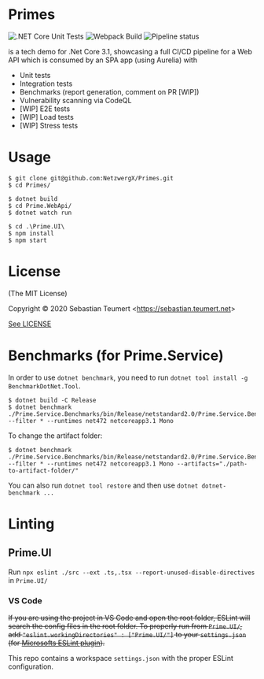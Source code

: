 # Primes
![.NET Core Unit Tests](https://github.com/NetzwergX/Primes/workflows/.NET%20Core%20Unit%20Tests/badge.svg) 
![Webpack Build](https://github.com/NetzwergX/Primes/workflows/Webpack%20Build/badge.svg) 
![Pipeline status](https://gitlab.com/s.teumert/primes/badges/master/pipeline.svg)

is a tech demo for .Net Core 3.1, showcasing a full CI/CD pipeline
for a Web API which is consumed by an SPA app (using Aurelia) with

* Unit tests
* Integration tests
* Benchmarks (report generation, comment on PR [WIP])
* Vulnerability scanning via CodeQL
* [WIP] E2E tests
* [WIP] Load tests
* [WIP] Stress tests


# Usage

    $ git clone git@github.com:NetzwergX/Primes.git
    $ cd Primes/
    
    $ dotnet build
    $ cd Prime.WebApi/
    $ dotnet watch run
    
    $ cd .\Prime.UI\
    $ npm install
    $ npm start

# License

(The MIT License)

Copyright &copy; 2020 Sebastian Teumert &lt;https://sebastian.teumert.net&gt;

[See LICENSE](/LICENSE)

# Benchmarks (for Prime.Service)

In order to use `dotnet benchmark`,
you need to run `dotnet tool install -g BenchmarkDotNet.Tool`.

    $ dotnet build -C Release
    $ dotnet benchmark ./Prime.Service.Benchmarks/bin/Release/netstandard2.0/Prime.Service.Benchmarks.dll --filter * --runtimes net472 netcoreapp3.1 Mono

To change the artifact folder:

    $ dotnet benchmark ./Prime.Service.Benchmarks/bin/Release/netstandard2.0/Prime.Service.Benchmarks.dll --filter * --runtimes net472 netcoreapp3.1 Mono --artifacts="./path-to-artifact-folder/"

You can also run `dotnet tool restore`
and then use `dotnet dotnet-benchmark ...`

# Linting

## Prime.UI

Run `npx eslint ./src --ext .ts,.tsx --report-unused-disable-directives`
in `Prime.UI/`

### VS Code

~~If you are using the project in VS Code and open the root folder, ESLint will
search the config files in the root folder. To properly run from `Prime.UI/`,
add `"eslint.workingDirectories" : ["Prime.UI/"]` to your `settings.json`
(for [Microsofts ESLint plugin](https://github.com/microsoft/vscode-eslint)).~~

This repo contains a workspace `settings.json` with the proper ESLint configuration.
